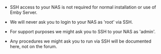 * SSH access to your NAS is not required for normal installation or use of Emby Server.

* We will never ask you to login to your NAS as 'root' via SSH.

* For support purposes we might ask you to SSH to your NAS as 'admin'.

* Any procedures we might ask you to run via SSH will be documented here, not on the forum.

